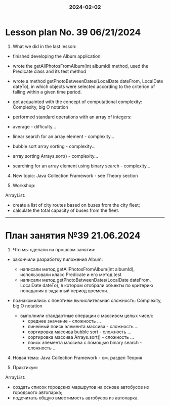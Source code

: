 <h3 style="text-align: center; padding-bottom: 14px">2024-02-02</h3>

# Lesson plan No. 39 06/21/2024

1. What we did in the last lesson:

- finished developing the Album application:
- wrote the getAllPhotosFromAlbum(int albumId) method, used the Predicate class and its test method
- wrote a method getPhotoBetweenDates(LocalDate dateFrom, LocalDate dateTo), in which objects were selected according to the criterion of falling within a given time period.

- got acquainted with the concept of computational complexity:
  Complexity, big O notation
- performed standard operations with an array of integers:
- average - difficulty...
- linear search for an array element - complexity...
- bubble sort array sorting - complexity...
- array sorting Arrays.sort() - complexity...
- searching for an array element using binary search - complexity...

4. New topic:
   Java Collection Framework - see Theory section

5. Workshop:

ArrayList:
- create a list of city routes based on buses from the city fleet;
- calculate the total capacity of buses from the fleet.

___

# План занятия №39 21.06.2024

1. Что мы сделали на прошлом занятии:

- закончили разработку пиложения Album:
  - написали метод getAllPhotosFromAlbum(int albumId), использовали класс Predicate и его метод test
  - написали метод getPhotoBetweenDates(LocalDate dateFrom, LocalDate dateTo), в котором отобрали объекты по критерию попадания в заданный период времени.

- познакомились с понятием вычислительная сложность:
    Complexity, big O notation
  - выполнили стандартные операции с массивом целых чисел:
    - среднее значение - сложность ...
    - линейный поиск элемента массива - сложность ...
    - сортировка массива bubble sort - сложность ...
    - сортировка массива Arrays.sort() - сложность ...
    - поиск элемента массива с помощью binary search - сложность ...

4. Новая тема:
Jаva Collection Framework - см. раздел Теория

5. Практикум:

ArrayList:
- создать список городских маршрутов на основе автобусов из городского автопарка;
- подсчитать общую вместимость автобусов из автопарка.

